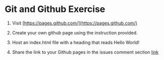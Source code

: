 # Git and Github Exercise

1. Visit [https://pages.github.com/](https://pages.github.com/) 

2. Create your own github page using the instruction provided.

3. Host an index.html file with a heading that reads Hello World!

4. Share the link to your Github pages in the issues comment section [link](https://github.com/codeandstuff-manchester/Exercises/issues/1)
